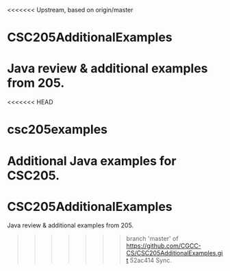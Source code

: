 <<<<<<< Upstream, based on origin/master
# CSC205AdditionalExamples
Java review &amp; additional examples from 205.
=======
<<<<<<< HEAD
# csc205examples
Additional Java examples for CSC205.
=======
# CSC205AdditionalExamples
Java review &amp; additional examples from 205.
>>>>>>> branch 'master' of https://github.com/CGCC-CS/CSC205AdditionalExamples.git
>>>>>>> 52ac414 Sync.
